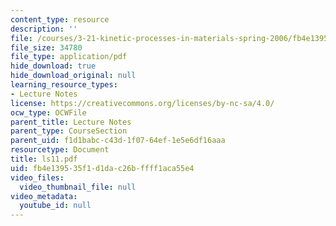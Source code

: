 ```yaml
---
content_type: resource
description: ''
file: /courses/3-21-kinetic-processes-in-materials-spring-2006/fb4e139535f1d1dac26bffff1aca55e4_ls11.pdf
file_size: 34780
file_type: application/pdf
hide_download: true
hide_download_original: null
learning_resource_types:
- Lecture Notes
license: https://creativecommons.org/licenses/by-nc-sa/4.0/
ocw_type: OCWFile
parent_title: Lecture Notes
parent_type: CourseSection
parent_uid: f1d1babc-c43d-1f07-64ef-1e5e6df16aaa
resourcetype: Document
title: ls11.pdf
uid: fb4e1395-35f1-d1da-c26b-ffff1aca55e4
video_files:
  video_thumbnail_file: null
video_metadata:
  youtube_id: null
---
```

